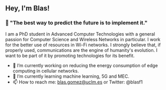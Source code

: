 ## Hey, I'm Blas!

### 💬 "The best way to predict the future is to implement it."

I am a PhD student in Advanced Computer Technologies with a general passion for Computer Science and Wireless Networks in particular. I work for the better use of resources in Wi-Fi networks. I strongly believe that, if properly used, communications are the engine of humanity's evolution. I want to be part of it by promoting technologies for its benefit. 

- 🔭 I’m currently working on reducing the energy consumption of edge computing in cellular networks.
- 🌱 I’m currently learning machine learning, 5G and MEC.
- 📫 How to reach me: blas.gomez@uclm.es or Twitter: @blasf1
